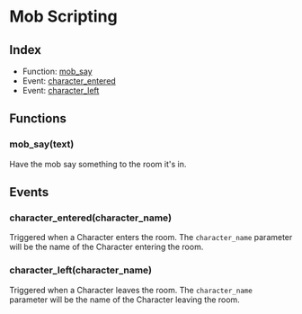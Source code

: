 # Mob Scripting

## Index

* Function: [mob_say](#character_enteredcharacter_name)
* Event: [character_entered](#character_enteredcharacter_name)
* Event: [character_left](#character_leftcharacter_name)

## Functions

### mob_say(text)

Have the mob say something to the room it's in.

## Events

### character_entered(character_name)

Triggered when a Character enters the room. The `character_name` parameter will be the name of the Character entering the room.

### character_left(character_name)

Triggered when a Character leaves the room. The `character_name` parameter will be the name of the Character leaving the room.
